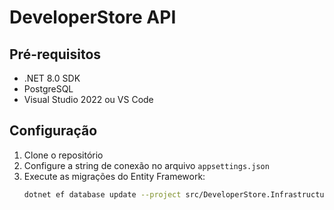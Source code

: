 # DeveloperStore API

## Pré-requisitos
- .NET 8.0 SDK
- PostgreSQL
- Visual Studio 2022 ou VS Code

## Configuração

1. Clone o repositório
2. Configure a string de conexão no arquivo `appsettings.json`
3. Execute as migrações do Entity Framework:
   ```bash
   dotnet ef database update --project src/DeveloperStore.Infrastructure --startup-project src/DeveloperStore.API